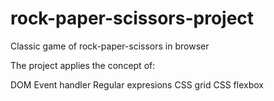 # rock-paper-scissors-project
Classic game of rock-paper-scissors in browser

The project applies the concept of:

DOM
Event handler
Regular expresions
CSS grid 
CSS flexbox
